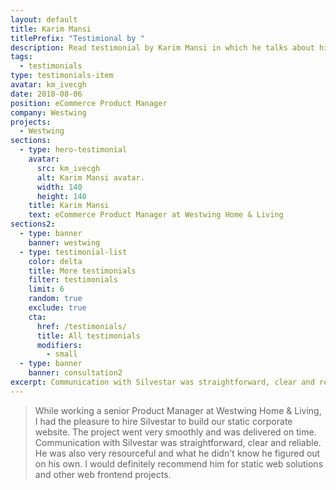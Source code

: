 ```yaml
---
layout: default
title: Karim Mansi
titlePrefix: "Testimional by "
description: Read testimonial by Karim Mansi in which he talks about his positive experience in working with Silvestar Bistrović.
tags:
  - testimonials
type: testimonials-item
avatar: km_ivecgh
date: 2018-08-06
position: eCommerce Product Manager
company: Westwing
projects:
  - Westwing
sections:
  - type: hero-testimonial
    avatar:
      src: km_ivecgh
      alt: Karim Mansi avatar.
      width: 140
      height: 140
    title: Karim Mansi
    text: eCommerce Product Manager at Westwing Home & Living
sections2:
  - type: banner
    banner: westwing
  - type: testimonial-list
    color: delta
    title: More testimonials
    filter: testimonials
    limit: 6
    random: true
    exclude: true
    cta:
      href: /testimonials/
      title: All testimonials
      modifiers:
        - small
  - type: banner
    banner: consultation2
excerpt: Communication with Silvestar was straightforward, clear and reliable. He was...
---
```


> While working a senior Product Manager at Westwing Home & Living, I had the pleasure to hire Silvestar to build our static corporate website. The project went very smoothly and was delivered on time. Communication with Silvestar was straightforward, clear and reliable. He was also very resourceful and what he didn't know he figured out on his own. I would definitely recommend him for static web solutions and other web frontend projects.
